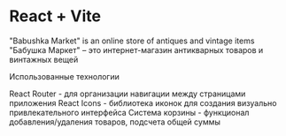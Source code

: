 # React + Vite

"Babushka Market" is an online store of antiques and vintage items
"Бабушка Маркет" – это интернет-магазин антикварных товаров и винтажных вещей


Использованные технологии

React Router - для организации навигации между страницами приложения
React Icons - библиотека иконок для создания визуально привлекательного интерфейса
Система корзины - функционал добавления/удаления товаров, подсчета общей суммы